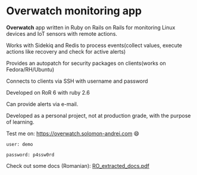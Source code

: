 # Overwatch monitoring app

**Overwatch** app written in Ruby on Rails on Rails for monitoring Linux devices and IoT sensors with remote actions.

Works with Sidekiq and Redis to process events(collect values, execute actions like recovery and check for active alerts)

Provides an autopatch for security packages on clients(works on Fedora/RH/Ubuntu)

Connects to clients via SSH with username and password

Developed on RoR 6 with ruby 2.6

Can provide alerts via e-mail.

Developed as a personal project, not at production grade, with the purpose of learning. 

Test me on:
https://overwatch.solomon-andrei.com :smile: 
```
user: demo 

password: p4ssw0rd
```

Check out some docs (Romanian):
[RO_extracted_docs.pdf](https://github.com/andreisolo0/Overwatch-IoT-Systems-Monitoring/files/9039906/extracted_docs.pdf)
